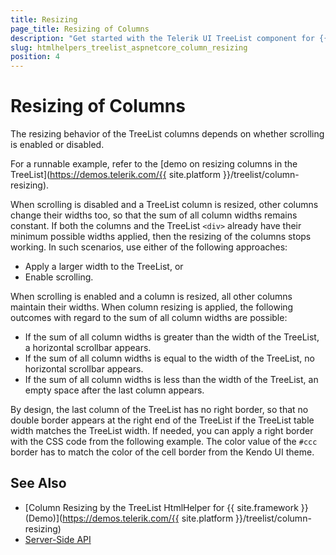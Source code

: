 ```yaml
---
title: Resizing
page_title: Resizing of Columns
description: "Get started with the Telerik UI TreeList component for {{ site.framework }} and learn how to enable column resizing to modify the width of columns."
slug: htmlhelpers_treelist_aspnetcore_column_resizing
position: 4
---
```


# Resizing of Columns

The resizing behavior of the TreeList columns depends on whether scrolling is enabled or disabled.

For a runnable example, refer to the [demo on resizing columns in the TreeList](https://demos.telerik.com/{{ site.platform }}/treelist/column-resizing).

When scrolling is disabled and a TreeList column is resized, other columns change their widths too, so that the sum of all column widths remains constant. If both the columns and the TreeList `<div>` already have their minimum possible widths applied, then the resizing of the columns stops working. In such scenarios, use either of the following approaches:
* Apply a larger width to the TreeList, or
* Enable scrolling.

When scrolling is enabled and a column is resized, all other columns maintain their widths. When column resizing is applied, the following outcomes with regard to the sum of all column widths are possible:
* If the sum of all column widths is greater than the width of the TreeList, a horizontal scrollbar appears.
* If the sum of all column widths is equal to the width of the TreeList, no horizontal scrollbar appears.
* If the sum of all column widths is less than the width of the TreeList, an empty space after the last column appears.

By design, the last column of the TreeList has no right border, so that no double border appears at the right end of the TreeList if the TreeList table width matches the TreeList width. If needed, you can apply a right border with the CSS code from the following example. The color value of the `#ccc` border has to match the color of the cell border from the Kendo UI theme.

## See Also

* [Column Resizing by the TreeList HtmlHelper for {{ site.framework }} (Demo)](https://demos.telerik.com/{{ site.platform }}/treelist/column-resizing)
* [Server-Side API](/api/treelist)
